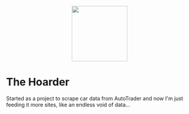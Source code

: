 <p align="center">
<img src="https://res.cloudinary.com/wemakeart/image/upload/v1579399333/the-hoarder/android-chrome-512x512_uyry4z.png" width=150px height="150px" />
</p>

# The Hoarder

Started as a project to scrape car data from AutoTrader and now I'm just feeding it more sites, like an endless void of data...
